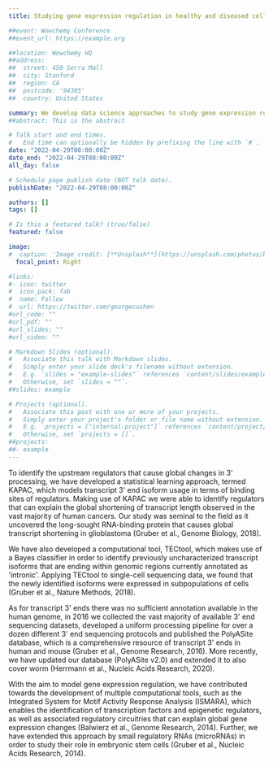 ```yaml
---
title: Studying gene expression regulation in healthy and diseased cellular states

##event: Wowchemy Conference
##event_url: https://example.org

##location: Wowchemy HQ
##address:
##  street: 450 Serra Mall
##  city: Stanford
##  region: CA
##  postcode: '94305'
##  country: United States

summary: We develop data science approaches to study gene expression regulation in healthy and diseased cellular states. 
##abstract: This is the abstract

# Talk start and end times.
#   End time can optionally be hidden by prefixing the line with `#`.
date: "2022-04-29T08:00:00Z"
date_end: "2022-04-29T08:00:00Z"
all_day: false

# Schedule page publish date (NOT talk date).
publishDate: "2022-04-29T08:00:00Z"

authors: []
tags: []

# Is this a featured talk? (true/false)
featured: false

image:
#  caption: 'Image credit: [**Unsplash**](https://unsplash.com/photos/bzdhc5b3Bxs)'
  focal_point: Right

#links:
#- icon: twitter
#  icon_pack: fab
#  name: Follow
#  url: https://twitter.com/georgecushen
#url_code: ""
#url_pdf: ""
#url_slides: ""
#url_video: ""

# Markdown Slides (optional).
#   Associate this talk with Markdown slides.
#   Simply enter your slide deck's filename without extension.
#   E.g. `slides = "example-slides"` references `content/slides/example-slides.md`.
#   Otherwise, set `slides = ""`.
##slides: example

# Projects (optional).
#   Associate this post with one or more of your projects.
#   Simply enter your project's folder or file name without extension.
#   E.g. `projects = ["internal-project"]` references `content/project/deep-learning/index.md`.
#   Otherwise, set `projects = []`.
##projects:
##- example
---
```


To identify the upstream regulators that cause global changes in 3' processing, we have developed a statistical learning approach, termed KAPAC, which models transcript 3' end isoform usage in terms of binding sites of regulators. Making use of KAPAC we were able to identify regulators that can explain the global shortening of transcript length observed in the vast majority of human cancers. Our study was seminal to the field as it uncovered the long-sought RNA-binding protein that causes global transcript shortening in glioblastoma (Gruber et al., Genome Biology, 2018). 

We have also developed a computational tool, TECtool, which makes use of a Bayes classifier in order to identify previously uncharacterized transcript isoforms that are ending within genomic regions currently annotated as 'intronic'. Applying TECtool to single-cell sequencing data, we found that the newly identified isoforms were expressed in subpopulations of cells (Gruber et al., Nature Methods, 2018).

As for transcript 3' ends there was no sufficient annotation available in the human genome, in 2016 we collected the vast majority of available 3' end sequencing datasets, developed a uniform processing pipeline for over a dozen different 3' end sequencing protocols and published the PolyASite database, which is a comprehensive resource of transcript 3' ends in human and mouse (Gruber et al., Genome Research, 2016). More recently, we have updated our database (PolyASite v2.0) and extended it to also cover worm (Herrmann et al., Nucleic Acids Research, 2020).

With the aim to model gene expression regulation, we have contributed towards the development of multiple computational tools, such as the Integrated System for Motif Activity Response Analysis (ISMARA), which enables the identification of transcription factors and epigenetic regulators, as well as associated regulatory circuitries that can explain global gene expression changes (Balwierz et al., Genome Research, 2014). Further, we have extended this approach by small regulatory RNAs (microRNAs) in order to study their role in embryonic stem cells (Gruber et al., Nucleic Acids Research, 2014).











